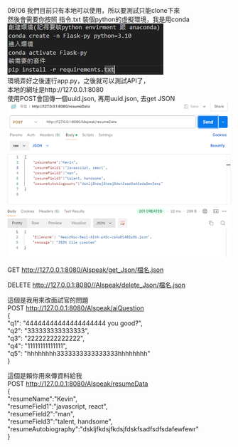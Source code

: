09/06
我們目前只有本地可以使用，所以要測試只能clone下來  
然後會需要你按照 指令.txt 裝個python的虛擬環境，我是用conda  
![image](https://github.com/MickyC110181137/AI-resume-Flask/blob/main/txt/%E6%8C%87%E4%BB%A4.png)  
環境弄好之後運行app.py，之後就可以測試API了，  
本地的網址是http://127.0.0.1:8080   
使用POST會回傳一個uuid.json, 再用uuid.json, 去get JSON  
![image](https://github.com/MickyC110181137/AI-resume-Flask/blob/main/txt/postman.png)  

GET http://127.0.0.1:8080/AIspeak/get_Json/檔名.json 

DELETE http://127.0.0.1:8080//AIspeak/delete_Json/檔名.json  

這個是我用來改面試官的問題  
POST http://127.0.0.1:8080/AIspeak/aiQuestion  
{  
    "q1": "44444444444444444444 you good?",  
    "q2": "333333333333333",  
    "q3": "22222222222222",  
    "q4": "11111111111111",  
    "q5": "hhhhhhhh3333333333333333hhhhhhhh"  
}  

這個是賴你用來傳資料給我  
POST http://127.0.0.1:8080/AIspeak/resumeData  
{  
    "resumeName":"Kevin",  
    "resumeField1":"javascript, react",  
    "resumeField2":"man",  
    "resumeField3":"talent, handsome",  
    "resumeAutobiography":"dskljfkdsjfkdsjfdskfsadfsdfsdafewfewr"  
}  